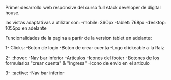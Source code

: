 Primer desarrollo web responsive del curso full stack developer de digital house. 

las vistas adaptativas a utilizar son:
-mobile: 360px
-tablet: 768px
-desktop: 1055px en adelante

Funcionalidades de la pagina a partir de la version tablet en adelante:

1- Clicks:
  -Boton de login
  -Boton de crear cuenta
  -Logo clickeable a la Raiz

2- ::hover:
  -Nav bar inferior
  -Articulos
  -Iconos del footer
  -Botones de los formularios "crear cuenta" & "Ingresa"
  -Icono de envio en el articulo
  
3- ::active:
  -Nav bar inferior
